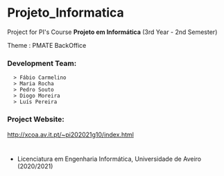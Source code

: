 # Projeto_Informatica

Project for PI's Course **Projeto em Informática** (3rd Year - 2nd Semester)

Theme : PMATE BackOffice

### Development Team:
      > Fábio Carmelino
      > Maria Rocha
      > Pedro Souto
      > Diogo Moreira
      > Luís Pereira
     
### Project Website:
http://xcoa.av.it.pt/~pi202021g10/index.html

#

- Licenciatura em Engenharia Informática, Universidade de Aveiro   (2020/2021)
